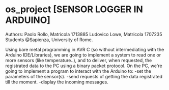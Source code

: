 # os_project [SENSOR LOGGER IN ARDUINO]

Authors:
	Paolo Rollo, Matricola 1713885
	Ludovico Lowe, Matricola 1707235
Students @Sapienza, University of Rome.

Using bare metal programming in AVR C (so without intermediating with the Arduino IDE/Libraries), we are going to implement a system to read one or more sensors (like temperature..), and to deliver, when requested, the registrated data to the PC using a binary packet protocol.
On the PC, we're going to implement a program to interact with the Arduino to:
-set the parameters of the sensor(s).
-send requests of getting the data registrated till the moment.
-display the incoming messages.
